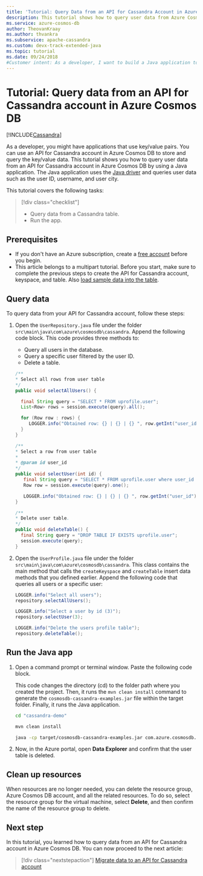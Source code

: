 ```yaml
---
title: 'Tutorial: Query Data from an API for Cassandra Account in Azure Cosmos DB'
description: This tutorial shows how to query user data from Azure Cosmos DB for an Apache Cassandra account by using a Java application.
ms.service: azure-cosmos-db
author: TheovanKraay
ms.author: thvankra
ms.subservice: apache-cassandra
ms.custom: devx-track-extended-java
ms.topic: tutorial
ms.date: 09/24/2018
#Customer intent: As a developer, I want to build a Java application to query data stored in an API for Cassandra account in Azure Cosmos DB. Customers want to manage the key/value data and use the global distribution, elastic scaling, multiple write regions, and other capabilities offered by Azure Cosmos DB.
---
```


# Tutorial: Query data from an API for Cassandra account in Azure Cosmos DB
[!INCLUDE[Cassandra](../includes/appliesto-cassandra.md)]

As a developer, you might have applications that use key/value pairs. You can use an API for Cassandra account in Azure Cosmos DB to store and query the key/value data. This tutorial shows you how to query user data from an API for Cassandra account in Azure Cosmos DB by using a Java application. The Java application uses the [Java driver](https://github.com/datastax/java-driver) and queries user data such as the user ID, username, and user city.

This tutorial covers the following tasks:

> [!div class="checklist"]
> * Query data from a Cassandra table.
> * Run the app.

## Prerequisites

* If you don't have an Azure subscription, create a [free account](https://azure.microsoft.com/pricing/purchase-options/azure-account?cid=msft_learn) before you begin.
* This article belongs to a multipart tutorial. Before you start, make sure to complete the previous steps to create the API for Cassandra account, keyspace, and table. Also [load sample data into the table](load-data-table.md).

## Query data

To query data from your API for Cassandra account, follow these steps:

1. Open the `UserRepository.java` file under the folder `src\main\java\com\azure\cosmosdb\cassandra`. Append the following code block. This code provides three methods to:

   * Query all users in the database.
   * Query a specific user filtered by the user ID.
   * Delete a table.

   ```java
   /**
   * Select all rows from user table
   */
   public void selectAllUsers() {

     final String query = "SELECT * FROM uprofile.user";
     List<Row> rows = session.execute(query).all();

     for (Row row : rows) {
        LOGGER.info("Obtained row: {} | {} | {} ", row.getInt("user_id"), row.getString("user_name"), row.getString("user_bcity"));
     }
   }

   /**
   * Select a row from user table
   *
   * @param id user_id
   */
   public void selectUser(int id) {
      final String query = "SELECT * FROM uprofile.user where user_id = 3";
      Row row = session.execute(query).one();

      LOGGER.info("Obtained row: {} | {} | {} ", row.getInt("user_id"), row.getString("user_name"), row.getString("user_bcity"));
   }

   /**
   * Delete user table.
   */
   public void deleteTable() {
     final String query = "DROP TABLE IF EXISTS uprofile.user";
     session.execute(query);
   }
   ```

1. Open the `UserProfile.java` file under the folder `src\main\java\com\azure\cosmosdb\cassandra`. This class contains the main method that calls the `createKeyspace` and `createTable` insert data methods that you defined earlier. Append the following code that queries all users or a specific user:

   ```java
   LOGGER.info("Select all users");
   repository.selectAllUsers();

   LOGGER.info("Select a user by id (3)");
   repository.selectUser(3);

   LOGGER.info("Delete the users profile table");
   repository.deleteTable();
   ```

## Run the Java app

1. Open a command prompt or terminal window. Paste the following code block.

   This code changes the directory (cd) to the folder path where you created the project. Then, it runs the `mvn clean install` command to generate the `cosmosdb-cassandra-examples.jar` file within the target folder. Finally, it runs the Java application.

   ```bash
   cd "cassandra-demo"
   
   mvn clean install
   
   java -cp target/cosmosdb-cassandra-examples.jar com.azure.cosmosdb.cassandra.examples.UserProfile
   ```

1. Now, in the Azure portal, open **Data Explorer** and confirm that the user table is deleted.

## Clean up resources

When resources are no longer needed, you can delete the resource group, Azure Cosmos DB account, and all the related resources. To do so, select the resource group for the virtual machine, select **Delete**, and then confirm the name of the resource group to delete.

## Next step

In this tutorial, you learned how to query data from an API for Cassandra account in Azure Cosmos DB. You can now proceed to the next article:

> [!div class="nextstepaction"]
> [Migrate data to an API for Cassandra account](migrate-data.md)
